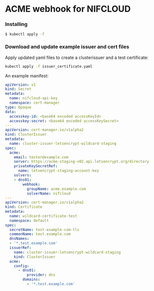 # ACME webhook for NIFCLOUD

### Installing

```bash
$ kubectl apply -f 
```

### Download and update example issuer and cert files

Apply updated yaml files to create a clusterissuer and a test certificate:

```bash
kubectl apply -f issuer_certificate.yaml
```
An example manifest:

```yml
apiVersion: v1
kind: Secret
metadata:
  name: nifcloud-api-key
  namespace: cert-manager
type: Opaque
data:
  accesskey-id: <base64 encoded accessKeyId>
  accesskey-secret: <base64 encoded accessKeySecret>
---
apiVersion: cert-manager.io/v1alpha2
kind: ClusterIssuer
metadata:
  name: cluster-issuer-letsencrypt-wildcard-staging
spec:
  acme:
    email: tester@example.com
    server: https://acme-staging-v02.api.letsencrypt.org/directory
    privateKeySecretRef:
      name: letsencrypt-staging-account-key
    solvers:
    - dns01:
        webhook:
          groupName: acme.example.com
          solverName: nifcloud
---
apiVersion: cert-manager.io/v1alpha2
kind: Certificate
metadata:
  name: wildcard-certificate-test
  namespace: default
spec:
  secretName: test-example-com-tls
  commonName: test.example.com
  dnsNames:
  - '*.test.example.com'
  issuerRef:
    name: cluster-issuer-letsencrypt-wildcard-staging
    kind: ClusterIssuer
  acme:
    config:
      - dns01:
          provider: dns
        domains:
          - '*.test.example.com'

```
